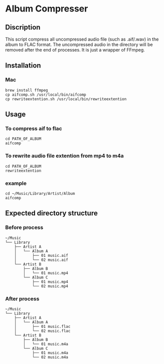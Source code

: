 # Album Compresser

## Discription

This script compress all uncompressed audio file (such as .aif/.wav) in the album to FLAC format. The uncompressed audio in the directory will be removed after the end of processes.
It is just a wrapper of FFmpeg.


## Installation

### Mac
```
brew install ffmpeg
cp aifcomp.sh /usr/local/bin/aifcomp
cp rewriteextention.sh /usr/local/bin/rewriteextention
```

## Usage

### To compress aif to flac
```
cd PATH_OF_ALBUM
aifcomp
```

### To rewrite audio file extention from mp4 to m4a
```
cd PATH_OF_ALBUM
rewriteextention
```

### example
```
cd ~/Music/Library/Artist/Album
aifcomp
```


## Expected directory structure

### Before process
```
~/Music
└── Library
    ├── Artist A
    │   └── Album A
    │       ├── 01 music.aif
    │       └── 02 music.aif
    └── Artist B
        ├── Album B
        │   └── 01 music.mp4
        └── Album C
            ├── 01 music.mp4
            └── 02 music.mp4
```
### After process
```
~/Music
└── Library
    ├── Artist A
    │   └── Album A
    │       ├── 01 music.flac
    │       └── 02 music.flac
    └── Artist B
        ├── Album B
        │   └── 01 music.m4a
        └── Album C
            ├── 01 music.m4a
            └── 02 music.m4a
```
